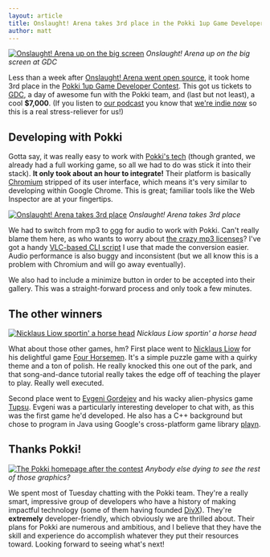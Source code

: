 ```yaml
---
layout: article
title: Onslaught! Arena takes 3rd place in the Pokki 1up Game Developer Contest
author: matt
---
```

<div class="full-frame">
	<a href="/media/images/posts/pokki/announcement.jpg"><img alt="Onslaught! Arena up on the big screen" src="/media/images/posts/pokki/thumbnails/announcement.jpg"></a>
	<em>Onslaught! Arena up on the big screen at GDC</em>
</div>

Less than a week after [Onslaught! Arena went open source][1], it took home 3rd place in the [Pokki 1up Game Developer Contest][2]. This got us tickets to [GDC][3], a day of awesome fun with the Pokki team, and (last but not least), a cool **$7,000**. (If you listen to [our podcast][4] you know that [we're indie now](http://localhost:4000/lostcast-episode-10-indiependence-day/) so this is a real stress-reliever for us!)

## Developing with Pokki

Gotta say, it was really easy to work with [Pokki's tech](http://developers.pokki.com/) (though granted, we already had a full working game, so all we had to do was stick it into their stack). **It only took about an hour to integrate!** Their platform is basically [Chromium][5] stripped of its user interface, which means it's very similar to developing within Google Chrome. This is great; familiar tools like the Web Inspector are at your fingertips.

<div class="full-frame">
	<a href="/media/images/posts/pokki/3rd_place.png"><img alt="Onslaught! Arena takes 3rd place" src="/media/images/posts/pokki/thumbnails/3rd_place.png"></a>
	<em>Onslaught! Arena takes 3rd place</em>
</div>

We had to switch from mp3 to [ogg][6] for audio to work with Pokki. Can't really blame them here, as who wants to worry about [the crazy mp3 licenses][7]? I've got a handy [VLC-based CLI script][8] I use that made the conversion easier. Audio performance is also buggy and inconsistent (but we all know this is a problem with Chromium and will go away eventually).

We also had to include a minimize button in order to be accepted into their gallery. This was a straight-forward process and only took a few minutes.

## The other winners

<div class="full-frame">
	<a href="/media/images/posts/pokki/1_minotaur.jpg"><img alt="Nicklaus Liow sportin' a horse head" src="/media/images/posts/pokki/thumbnails/1_minotaur.jpg"></a>
	<em>Nicklaus Liow sportin' a horse head</em>
</div>

What about those other games, hm? First place went to [Nicklaus Liow][9] for his delightful game [Four Horsemen][10]. It's a simple puzzle game with a quirky theme and a ton of polish. He really knocked this one out of the park, and that song-and-dance tutorial really takes the edge off of teaching the player to play. Really well executed.

Second place went to [Evgeni Gordejev][11] and his wacky alien-physics game [Tupsu][12]. Evgeni was a particularly interesting developer to chat with, as this was the first game he'd developed. He also has a C++ background but chose to program in Java using Google's cross-platform game library [playn][13].

## Thanks Pokki!

<div class="full-frame">
	<a href="/media/images/posts/pokki/homepage.png"><img alt="The Pokki homepage after the contest" src="/media/images/posts/pokki/thumbnails/homepage.png"></a>
	<em>Anybody else dying to see the rest of those graphics?</em>
</div>

We spent most of Tuesday chatting with the Pokki team. They're a really smart, impressive group of developers who have a history of making impactful technology (some of them having founded [DivX][14]). They're **extremely** developer-friendly, which obviously we are thrilled about. Their plans for Pokki are numerous and ambitious, and I believe that they have the skill and experience do accomplish whatever they put their resources toward. Looking forward to seeing what's next!

[1]: http://www.lostdecadegames.com/an-onslaught-of-onslaught-news/
[2]: http://www.pokki.com/1up/
[3]: http://gdconf.com/
[4]: /lostcast/
[5]: http://www.chromium.org/Home
[6]: http://www.vorbis.com/
[7]: http://www.scirra.com/blog/64/why-you-shouldnt-use-mp3-in-your-html5-games
[8]: https://github.com/richtaur/dotfiles/blob/master/belmont/bash_profile.sh#L13
[9]: http://www.nutcasenightmare.com/
[10]: http://www.pokki.com/1up/#4horsemen
[11]: https://twitter.com/#!/gabumba
[12]: http://www.pokki.com/download/?name=Tupsu&etag=Pokki_Tupsu
[13]: http://code.google.com/p/playn/
[14]: http://www.divx.com/

